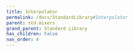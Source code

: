 ```yaml
---
title: Interpolator
permalink: /docs/StandardLibrary#Interpolator
parent: std.mixers
grand_parent: Standard Library
has_children: False
nav_order: 4
---
```

